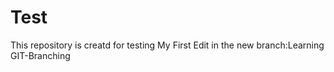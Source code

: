 # Test
This repository is creatd for testing
My First Edit in the new branch:Learning GIT-Branching
